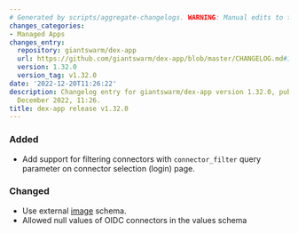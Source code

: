 ```yaml
---
# Generated by scripts/aggregate-changelogs. WARNING: Manual edits to this files will be overwritten.
changes_categories:
- Managed Apps
changes_entry:
  repository: giantswarm/dex-app
  url: https://github.com/giantswarm/dex-app/blob/master/CHANGELOG.md#1320---2022-12-20
  version: 1.32.0
  version_tag: v1.32.0
date: '2022-12-20T11:26:22'
description: Changelog entry for giantswarm/dex-app version 1.32.0, published on 20
  December 2022, 11:26.
title: dex-app release v1.32.0
---
```


### Added
- Add support for filtering connectors with `connector_filter` query parameter on connector selection (login) page.
### Changed
- Use external [image](https://schema.giantswarm.io/image/v0.0.1) schema.
- Allowed null values of OIDC connectors in the values schema
